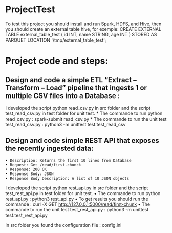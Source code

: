 # ProjectTest

To test this project you should install and run Spark, HDFS, and Hive, then you should create an external table hive, for exemple:
CREATE EXTERNAL TABLE external_table_test
(
  id INT,
  name STRING,
  age INT
)
STORED AS PARQUET
LOCATION '/tmp/external_table_test';

# Project code and steps:
## Design and code a simple ETL “Extract – Transform – Load” pipeline that ingests 1 or multiple CSV files into a Database :
I developed the script python read_csv.py in src folder and the script test_read_csv.py in test folder for unit test.
    * The commande to run python read_csv.py : spark-submit read_csv.py
    * The commande to run the unit test test_read_csv.py : python3 -m unittest test.test_read_csv

## Design and code simple REST API that exposes the recently ingested data:
    • Description: Returns the first 10 lines from Database
    • Request: Get /read/first-chunck
    • Response: 200 OK
    • Response Body: JSON
    • Response Body Description: A list of 10 JSON objects
I developed the script python rest_api.py in src folder and the script test_rest_api.py in test folder for unit test.
    • The commande to run python rest_api.py : python3 rest_api.py
    • To get results you should run the commande : curl -X GET http://127.0.0.1:5000/read/first-chunk
    • The commande to run the unit test test_rest_api.py : python3 -m unittest test.test_rest_api.py

In src folder you found the configuration file : config.ini


